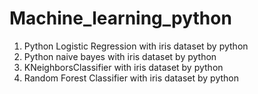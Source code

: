 # Machine_learning_python
1. Python Logistic Regression with iris dataset by python
2. Python naive bayes with iris dataset by python 
3. KNeighborsClassifier with iris dataset by python
4. Random Forest Classifier with iris dataset by python
